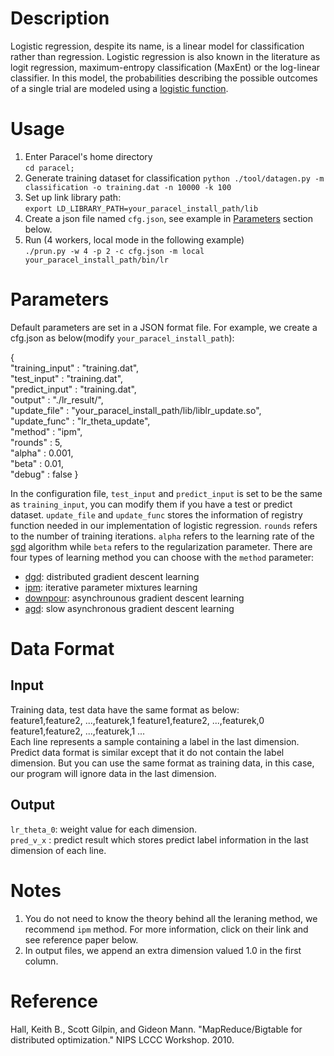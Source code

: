 # Description
Logistic regression, despite its name, is a linear model for classification rather than regression. Logistic regression is also known in the literature as logit regression, maximum-entropy classification (MaxEnt) or the log-linear classifier. In this model, the probabilities describing the possible outcomes of a single trial are modeled using a [logistic function](http://en.wikipedia.org/wiki/Logistic_function).

# Usage
1. Enter Paracel's home directory  
```cd paracel;``` 
2. Generate training dataset for classification
```python ./tool/datagen.py -m classification -o training.dat -n 10000 -k 100```
3. Set up link library path:  
```export LD_LIBRARY_PATH=your_paracel_install_path/lib```    
4. Create a json file named `cfg.json`, see example in [Parameters](#parameters) section below.  
5. Run (4 workers, local mode in the following example)  
```./prun.py -w 4 -p 2 -c cfg.json -m local your_paracel_install_path/bin/lr```

# Parameters
Default parameters are set in a JSON format file. For example, we create a cfg.json as below(modify `your_paracel_install_path`):

{    
    "training_input" : "training.dat",    
    "test_input" : "training.dat",    
    "predict_input" : "training.dat",    
    "output" : "./lr_result/",    
    "update_file" : "your_paracel_install_path/lib/liblr_update.so",    
    "update_func" : "lr_theta_update",    
    "method" : "ipm",    
    "rounds" : 5,    
    "alpha" : 0.001,    
    "beta" : 0.01,    
    "debug" : false 
}    

In the configuration file, `test_input` and `predict_input` is set to be the same as `training_input`, you can modify them if you have a test or predict dataset. `update_file` and `update_func` stores the information of registry function needed in our implementation of logistic regression. `rounds` refers to the number of training iterations. `alpha` refers to the learning rate of the [sgd](http://en.wikipedia.org/wiki/Stochastic_gradient_descent) algorithm while `beta` refers to the regularization parameter. There are four types of learning method you can choose with the `method` parameter:
 
 * [dgd](http://martin.zinkevich.org/publications/nips2010.pdf): distributed gradient descent learning
 * [ipm](http://research.google.com/pubs/pub36948.html): iterative parameter mixtures learning
 * [downpour](http://research.google.com/archive/large_deep_networks_nips2012.html): asynchrounous gradient descent learning
 * [agd](http://www.eecs.berkeley.edu/~brecht/papers/hogwildTR.pdf): slow asynchronous gradient descent learning

# Data Format
## Input
Training data, test data have the same format as below:    
feature1,feature2, ...,featurek,1
feature1,feature2, ...,featurek,0
feature1,feature2, ...,featurek,1
...    
Each line represents a sample containing a label in the last dimension. Predict data format is similar except that it do not contain the label dimension. But you can use the same format as training data, in this case, our program will ignore data in the last dimension.

## Output
`lr_theta_0`: weight value for each dimension.    
`pred_v_x` : predict result which stores predict label information in the last dimension of each line.    

# Notes
1. You do not need to know the theory behind all the leraning method, we recommend `ipm` method. For more information, click on their link and see reference paper below.
2. In output files, we append an extra dimension valued 1.0 in the first column.

# Reference
Hall, Keith B., Scott Gilpin, and Gideon Mann. "MapReduce/Bigtable for distributed optimization." NIPS LCCC Workshop. 2010.
